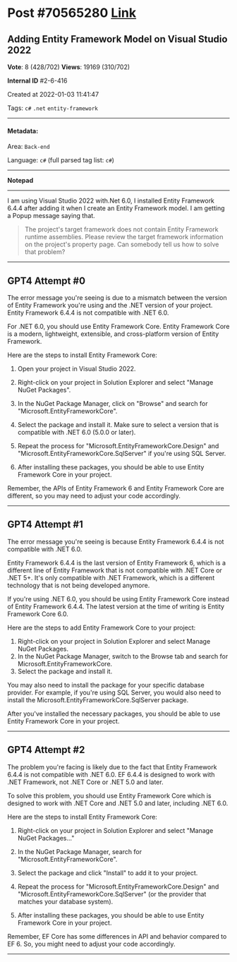 
# Post \#70565280 [Link](https://stackoverflow.com/questions/70565280/)

## Adding Entity Framework Model on Visual Studio 2022

**Vote**: 8 (428/702) **Views**: 19169 (310/702) 

**Internal ID** \#2-6-416

Created at 2022-01-03 11:41:47

Tags: `c#` `.net` `entity-framework`

----------

#### Metadata:

Area: `Back-end`

Language: `c#` (full parsed tag list: `c#`)

----------

**Notepad**


----------

I am using Visual Studio 2022 with.Net 6.0, I installed Entity Framework 6.4.4 after adding it when I create an Entity Framework model. I am getting a Popup message saying that.
> The project's target framework does not contain Entity Framework runtime assemblies. Please review the target framework information on the project's property page.
Can somebody tell us how to solve that problem?
[](https://i.stack.imgur.com/w8CnM.jpg)


----------
        
## GPT4 Attempt \#0

The error message you're seeing is due to a mismatch between the version of Entity Framework you're using and the .NET version of your project. Entity Framework 6.4.4 is not compatible with .NET 6.0. 

For .NET 6.0, you should use Entity Framework Core. Entity Framework Core is a modern, lightweight, extensible, and cross-platform version of Entity Framework. 

Here are the steps to install Entity Framework Core:

1. Open your project in Visual Studio 2022.

2. Right-click on your project in Solution Explorer and select "Manage NuGet Packages".

3. In the NuGet Package Manager, click on "Browse" and search for "Microsoft.EntityFrameworkCore".

4. Select the package and install it. Make sure to select a version that is compatible with .NET 6.0 (5.0.0 or later).

5. Repeat the process for "Microsoft.EntityFrameworkCore.Design" and "Microsoft.EntityFrameworkCore.SqlServer" if you're using SQL Server.

6. After installing these packages, you should be able to use Entity Framework Core in your project.

Remember, the APIs of Entity Framework 6 and Entity Framework Core are different, so you may need to adjust your code accordingly.

--------

## GPT4 Attempt \#1

The error message you're seeing is because Entity Framework 6.4.4 is not compatible with .NET 6.0. 

Entity Framework 6.4.4 is the last version of Entity Framework 6, which is a different line of Entity Framework that is not compatible with .NET Core or .NET 5+. It's only compatible with .NET Framework, which is a different technology that is not being developed anymore.

If you're using .NET 6.0, you should be using Entity Framework Core instead of Entity Framework 6.4.4. The latest version at the time of writing is Entity Framework Core 6.0.

Here are the steps to add Entity Framework Core to your project:

1. Right-click on your project in Solution Explorer and select Manage NuGet Packages.
2. In the NuGet Package Manager, switch to the Browse tab and search for Microsoft.EntityFrameworkCore.
3. Select the package and install it.

You may also need to install the package for your specific database provider. For example, if you're using SQL Server, you would also need to install the Microsoft.EntityFrameworkCore.SqlServer package.

After you've installed the necessary packages, you should be able to use Entity Framework Core in your project.

--------

## GPT4 Attempt \#2

The problem you're facing is likely due to the fact that Entity Framework 6.4.4 is not compatible with .NET 6.0. EF 6.4.4 is designed to work with .NET Framework, not .NET Core or .NET 5.0 and later.

To solve this problem, you should use Entity Framework Core which is designed to work with .NET Core and .NET 5.0 and later, including .NET 6.0.

Here are the steps to install Entity Framework Core:

1. Right-click on your project in Solution Explorer and select "Manage NuGet Packages..."

2. In the NuGet Package Manager, search for "Microsoft.EntityFrameworkCore".

3. Select the package and click "Install" to add it to your project.

4. Repeat the process for "Microsoft.EntityFrameworkCore.Design" and "Microsoft.EntityFrameworkCore.SqlServer" (or the provider that matches your database system).

5. After installing these packages, you should be able to use Entity Framework Core in your project.

Remember, EF Core has some differences in API and behavior compared to EF 6. So, you might need to adjust your code accordingly.

--------
